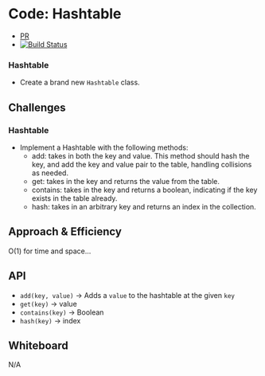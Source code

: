 # Code: Hashtable
* [PR](https://github.com/charmedsatyr-401-advanced-javascript/data-structures-and-algorithms/pull/21)
* [![Build Status](https://travis-ci.org/charmedsatyr-401-advanced-javascript/data-structures-and-algorithms.svg?branch=hashtable)](https://travis-ci.org/charmedsatyr-401-advanced-javascript/data-structures-and-algorithms)

### Hashtable
* Create a brand new `Hashtable` class.

## Challenges
### Hashtable
* Implement a Hashtable with the following methods:
  * add: takes in both the key and value. This method should hash the key, and add the key and value pair to the table, handling collisions as needed.
  * get: takes in the key and returns the value from the table.
  * contains: takes in the key and returns a boolean, indicating if the key exists in the table already.
  * hash: takes in an arbitrary key and returns an index in the collection.

## Approach & Efficiency
O(1) for time and space...

## API
* `add(key, value)` -> Adds a `value` to the hashtable at the given `key`
* `get(key)` -> value
* `contains(key)` -> Boolean
* `hash(key)` -> index

## Whiteboard
N/A
